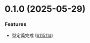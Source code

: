 # 0.1.0 (2025-05-29)


### Features

* 型定義完成 ([611511d](https://github.com/Nenjie-Dai/x-mcp/commit/611511d7d0a9acecb199afb29419d1197c4970f5))



